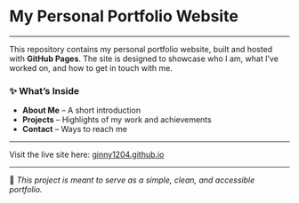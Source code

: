 # My Personal Portfolio Website

---

This repository contains my personal portfolio website, built and hosted with **GitHub Pages**. The site is designed to showcase who I am, what I’ve worked on, and how to get in touch with me.

### ✨ What’s Inside

* **About Me** – A short introduction
* **Projects** – Highlights of my work and achievements
* **Contact** – Ways to reach me

---

Visit the live site here: [ginny1204.github.io](https://ginny1204.github.io/)

---

📌 *This project is meant to serve as a simple, clean, and accessible portfolio.*
